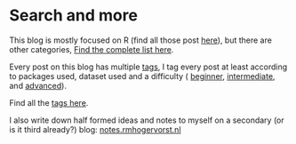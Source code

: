 
# Search and more

This blog is mostly focused on R (find all those post  [here](/categories/r)), 
but there are other categories, [Find the complete list here](/categories).

Every post on this blog has multiple [tags](/tags/#), I tag every post at least according to
 packages used, dataset used and 
a difficulty ( [beginner](/tags/beginner/), [intermediate](/tags/intermediate/), 
and [advanced](/tags/advanced/)). 


Find all the [tags here](/tags/). 

I also write down half formed ideas and notes to myself on a secondary (or is it
third already?) blog: [notes.rmhogervorst.nl](https://notes.rmhogervorst.nl/)
